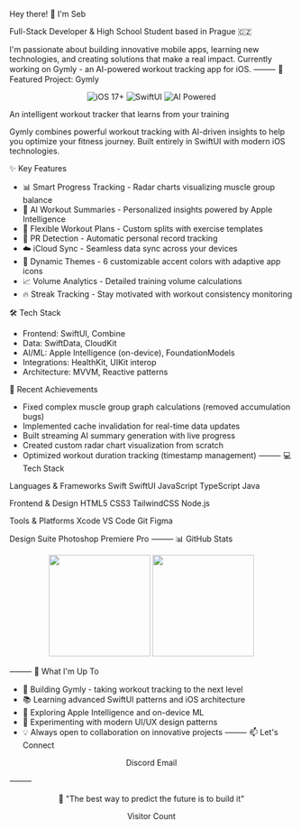 Hey there! 👋 I'm Seb

Full-Stack Developer & High School Student based in Prague 🇨🇿

I'm passionate about building innovative mobile apps, learning new technologies, and creating solutions that make a real impact. Currently working on Gymly - an AI-powered workout tracking app for iOS.
⸻
🚀 Featured Project: Gymly

<div align="center">
  <img src="https://img.shields.io/badge/iOS-17+-blue?style=for-the-badge&logo=apple" alt="iOS 17+"/>
  <img src="https://img.shields.io/badge/SwiftUI-5.0-orange?style=for-the-badge&logo=swift" alt="SwiftUI"/>
  <img src="https://img.shields.io/badge/AI_Powered-Apple_Intelligence-purple?style=for-the-badge" alt="AI Powered"/>
</div>


An intelligent workout tracker that learns from your training

Gymly combines powerful workout tracking with AI-driven insights to help you optimize your fitness journey. Built entirely in SwiftUI with modern iOS technologies.

✨ Key Features
- 📊 Smart Progress Tracking - Radar charts visualizing muscle group balance
- 🤖 AI Workout Summaries - Personalized insights powered by Apple Intelligence
- 📅 Flexible Workout Plans - Custom splits with exercise templates
- 💪 PR Detection - Automatic personal record tracking
- ☁️ iCloud Sync - Seamless data sync across your devices
- 🎨 Dynamic Themes - 6 customizable accent colors with adaptive app icons
- 📈 Volume Analytics - Detailed training volume calculations
- 🔥 Streak Tracking - Stay motivated with workout consistency monitoring

🛠️ Tech Stack
- Frontend: SwiftUI, Combine
- Data: SwiftData, CloudKit
- AI/ML: Apple Intelligence (on-device), FoundationModels
- Integrations: HealthKit, UIKit interop
- Architecture: MVVM, Reactive patterns

🎯 Recent Achievements
- Fixed complex muscle group graph calculations (removed accumulation bugs)
- Implemented cache invalidation for real-time data updates
- Built streaming AI summary generation with live progress
- Created custom radar chart visualization from scratch
- Optimized workout duration tracking (timestamp management)
⸻
💻 Tech Stack

Languages & Frameworks
Swift 
SwiftUI 
JavaScript 
TypeScript 
Java

Frontend & Design
HTML5 
CSS3 
TailwindCSS 
Node.js

Tools & Platforms
Xcode 
VS Code 
Git 
Figma

Design Suite
Photoshop 
Premiere Pro
⸻
📊 GitHub Stats

<div align="center">
  <img height="180em" src="https://github-readme-stats.vercel.app/api?username=Rektoooooo&show_icons=true&theme=tokyonight&include_all_commits=true&count_private=true"/>
  <img height="180em" src="https://github-readme-stats.vercel.app/api/top-langs/?username=Rektoooooo&layout=compact&langs_count=8&theme=tokyonight"/>
</div>

⸻
🎯 What I'm Up To

- 🔨 Building Gymly - taking workout tracking to the next level
- 📚 Learning advanced SwiftUI patterns and iOS architecture
- 🤖 Exploring Apple Intelligence and on-device ML
- 🎨 Experimenting with modern UI/UX design patterns
- 💡 Always open to collaboration on innovative projects
⸻
📫 Let's Connect

<div align="center">


Discord 
Email

</div>

⸻
<div align="center">


💭 "The best way to predict the future is to build it"

Visitor Count

</div>
